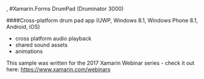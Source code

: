 ,
#Xamarin.Forms DrumPad (Druminator 3000)

####Cross-platform drum pad app (UWP, Windows 8.1, Windows Phone 8.1, Android, iOS)
- cross platform audio playback
- shared sound assets
- animations

This sample was written for the 2017 Xamarin Webinar series - check it out here: https://www.xamarin.com/webinars

